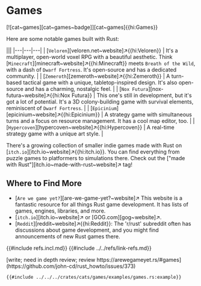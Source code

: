 # Games

[![cat~games][cat~games~badge]][cat~games]{{hi:Games}}

Here are some notable games built with Rust:

|||
|---|---|---|
| [`Veloren`][veloren.net~website]↗{{hi:Veloren}} | It's a multiplayer, open-world voxel RPG with a beautiful aesthetic. Think [`Minecraft`][minecraft~website]↗{{hi:Minecraft}} meets `Breath of the Wild`, with a dash of `Dwarf Fortress`. It's open-source and has a dedicated community. |
| [`Zemeroth`][zemeroth~website]↗{{hi:Zemeroth}} | A turn-based tactical game with a unique, tabletop-inspired design. It's also open-source and has a charming, nostalgic feel. |
| [`Nox Futura`][nox-futura~website]↗{{hi:Nox Futura}} | This one's still in development, but it's got a lot of potential. It's a 3D colony-building game with survival elements, reminiscent of `Dwarf Fortress`. |
| [`Epicinium`][epicinium~website]↗{{hi:Epicinium}} | A strategy game with simultaneous turns and a focus on resource management. It has a cool map editor, too. |
| [`Hypercoven`][hypercoven~website]↗{{hi:Hypercoven}} | A real-time strategy game with a unique art style. |

There's a growing collection of smaller indie games made with Rust on [`itch.io`][itch.io~website]↗{{hi:itch.io}}. You can find everything from puzzle games to platformers to simulations there. Check out the ["made with Rust"][itch.io~made-with-rust~website]↗ tag!

## Where to Find More

- [`Are we game yet?`][are-we-game-yet?~website]↗ This website is a fantastic resource for all things Rust game development. It has lists of games, engines, libraries, and more.
- [`itch.io`][itch.io~website]↗ or [GOG.com][gog~website]↗.
- [`Reddit`][reddit~website]↗{{hi:Reddit}}: The 'r/rust' subreddit often has discussions about game development, and you might find announcements of new Rust games there.

{{#include refs.incl.md}}
{{#include ../../refs/link-refs.md}}

<div class="hidden">
[write; need in depth review; review https://arewegameyet.rs/#games](https://github.com/john-cd/rust_howto/issues/373)

```rust,editable
{{#include ../../../crates/cats/games/examples/games.rs:example}}
```

</div>
